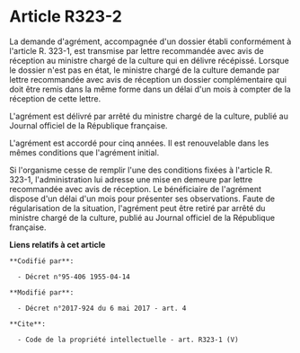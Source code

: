 # Article R323-2

La demande d'agrément, accompagnée d'un dossier établi conformément à l'article R. 323-1, est transmise par lettre
recommandée avec avis de réception au ministre chargé de la culture qui en délivre récépissé. Lorsque le dossier n'est pas en
état, le ministre chargé de la culture demande par lettre recommandée avec avis de réception un dossier complémentaire qui
doit être remis dans la même forme dans un délai d'un mois à compter de la réception de cette lettre.

L'agrément est délivré par arrêté du ministre chargé de la culture, publié au Journal officiel de la République française.

L'agrément est accordé pour cinq années. Il est renouvelable dans les mêmes conditions que l'agrément initial.

Si l'organisme cesse de remplir l'une des conditions fixées à l'article R. 323-1, l'administration lui adresse une mise en
demeure par lettre recommandée avec avis de réception. Le bénéficiaire de l'agrément dispose d'un délai d'un mois pour
présenter ses observations. Faute de régularisation de la situation, l'agrément peut être retiré par arrêté du ministre
chargé de la culture, publié au Journal officiel de la République française.

**Liens relatifs à cet article**

	**Codifié par**:

	  - Décret n°95-406 1955-04-14

	**Modifié par**:

	  - Décret n°2017-924 du 6 mai 2017 - art. 4

	**Cite**:

	  - Code de la propriété intellectuelle - art. R323-1 (V)

